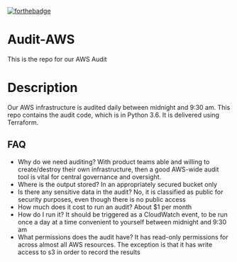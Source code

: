 [![forthebadge](https://forthebadge.com/images/badges/made-with-crayons.svg)](https://forthebadge.com)

# Audit-AWS

This is the repo for our AWS Audit

# Description

Our AWS infrastructure is audited daily between midnight and 9:30 am.
This repo contains the audit code, which is in Python 3.6. It is delivered using Terraform.

## FAQ

- Why do we need auditing?
With product teams able and willing to create/destroy their own infrastructure, then a good AWS-wide audit tool is vital for central governance and oversight.
- Where is the output stored?
In an appropriately secured bucket only
- Is there any sensitive data in the audit?
No, it is classified as public for security purposes, even though there is no public access
- How much does it cost to run an audit?
About $1 per month
- How do I run it?
It should be triggered as a CloudWatch event, to be run once a day at a time convenient to yourself between midnight and 9:30 am
- What permissions does the audit have?
It has read-only permissions for across almost all AWS resources. The exception is that it has write access to s3 in order to record the results

